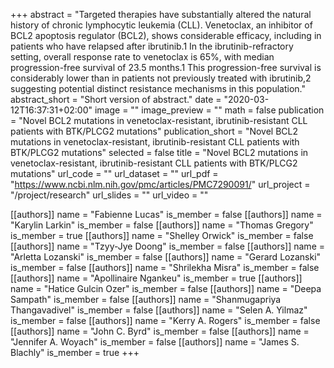 +++
abstract = "Targeted therapies have substantially altered the natural history of chronic lymphocytic leukemia (CLL). Venetoclax, an inhibitor of BCL2 apoptosis regulator (BCL2), shows considerable efficacy, including in patients who have relapsed after ibrutinib.1 In the ibrutinib-refractory setting, overall response rate to venetoclax is 65%, with median progression-free survival of 23.5 months.1 This progression-free survival is considerably lower than in patients not previously treated with ibrutinib,2 suggesting potential distinct resistance mechanisms in this population."
abstract_short = "Short version of abstract."
date = "2020-03-12T16:37:31+02:00"
image = ""
image_preview = ""
math = false
publication = "Novel BCL2 mutations in venetoclax-resistant, ibrutinib-resistant CLL patients with BTK/PLCG2 mutations"
publication_short = "Novel BCL2 mutations in venetoclax-resistant, ibrutinib-resistant CLL patients with BTK/PLCG2 mutations"
selected = false
title = "Novel BCL2 mutations in venetoclax-resistant, ibrutinib-resistant CLL patients with BTK/PLCG2 mutations"
url_code = ""
url_dataset = ""
url_pdf = "https://www.ncbi.nlm.nih.gov/pmc/articles/PMC7290091/"
url_project = "/project/research"
url_slides = ""
url_video = ""

[[authors]]
    name = "Fabienne Lucas"
    is_member = false
[[authors]]
    name = "Karylin Larkin"
    is_member = false
[[authors]]
    name = "Thomas Gregory"
    is_member = true
[[authors]]
    name = "Shelley Orwick"
    is_member = false
[[authors]]
    name = "Tzyy-Jye Doong"
    is_member = false
[[authors]]
    name = "Arletta Lozanski"
    is_member = false
[[authors]]
    name = "Gerard Lozanski"
    is_member = false
[[authors]]
    name = "Shrilekha Misra"
    is_member = false
[[authors]]
    name = "Apollinaire Ngankeu"
    is_member = true
[[authors]]
    name = "Hatice Gulcin Ozer"
    is_member = false
[[authors]]
    name = "Deepa Sampath"
    is_member = false
[[authors]]
    name = "Shanmugapriya Thangavadivel"
    is_member = false
[[authors]]
    name = "Selen A. Yilmaz"
    is_member = false
[[authors]]
    name = "Kerry A. Rogers"
    is_member = false
[[authors]]
    name = "John C. Byrd"
    is_member = false
[[authors]]
    name = "Jennifer A. Woyach"
    is_member = false
[[authors]]
    name = "James S. Blachly"
    is_member = true
+++